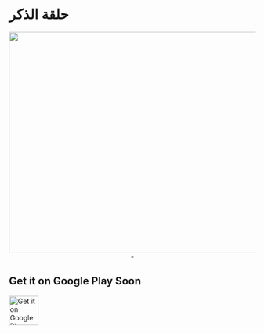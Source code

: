 # حلقة الذكر

<img src="https://res.cloudinary.com/halqetelzekr/image/upload/v1693061627/9018038f-c6bc-4156-9cd9-05c170b67043_yhteae.jpg" align="left" height="450" width="1000" />  
  <div align="center">  -  </div>  
  
## Get it on Google Play Soon
<a href="https://play.google.com/store/apps/details?id=com.omda.halqetElZekr"><img alt="Get it on Google Play" src="https://play.google.com/intl/en_us/badges/images/generic/en-play-badge.png" height=60px /></a>
